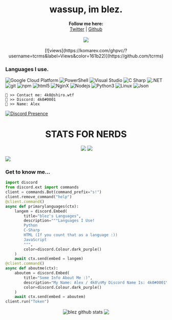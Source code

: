 <h1 align=center>wassup, im blez.</h1>


<p align="center">
  <b>Follow me here:</b><br>
  <a href="https://twitter.com/Blez_its">Twitter</a> |
  <a href="https://github.com/4k0">Github</a>
  <br><br>
  <img src="https://64.media.tumblr.com/94405cfd431c45b52a4dc0f228276687/tumblr_obhulhi6621uc9x1zo1_500.gifv">
  <br><br>
  [![views](https://komarev.com/ghpvc/?username=tcrms&label=Views&color=161b22)](https://github.com/tcrms)
</p>



### Languages I use.
<p>
  <img alt="Google Cloud Platform" src="https://img.shields.io/badge/-Google_Cloud_Platform-1a73e8?style=flat-square&logo=google-cloud&logoColor=white" />
  <img alt="PowerShell" src="https://img.shields.io/badge/-PowerShell-5391FE?style=flat-square&logo=PowerShell&logoColor=white" />
  <img alt="Visual Studio" src="https://img.shields.io/badge/-Visual_Studio-750098?style=flat-square&logo=visual-studio&logoColor=white" />
  <img alt="C Sharp" src="https://img.shields.io/badge/-C_Sharp-8006c7?style=flat-square&logo=c-sharp&logoColor=white" />
  <img alt=".NET" src="https://img.shields.io/badge/-.NET-5C2D91?style=flat-square&logo=.net&logoColor=white" />
  <img alt="git" src="https://img.shields.io/badge/-Git-F05032?style=flat-square&logo=git&logoColor=white" />
  <img alt="npm" src="https://img.shields.io/badge/-NPM-CB3837?style=flat-square&logo=npm&logoColor=white" />
  <img alt="html5" src="https://img.shields.io/badge/-HTML5-E34F26?style=flat-square&logo=html5&logoColor=white" />
  <img alt="NginX" src="https://img.shields.io/badge/-NginX-269539?style=flat-square&logo=NginX&logoColor=white" />
  <img alt="Nodejs" src="https://img.shields.io/badge/-Nodejs-43853d?style=flat-square&logo=Node.js&logoColor=white" />
  <img alt="Python3" src="https://img.shields.io/badge/-Python3-cf9006?style=flat-square&logo=Python&logoColor=white" />
  <img alt="Linux" src="https://img.shields.io/badge/-Linux-CD9834?style=flat-square&logo=Linux&logoColor=white" />
  <img alt="Json" src="https://img.shields.io/badge/-Json-c2a721?style=flat-square&logo=json&logoColor=white" />
</p>

```
📧 >> Contact me: 4k0@shiro.wtf
📧 >> Discord: 4k0#0001
👨 >> Name: Alex
```

[![Discord Presence](https://lanyard.cnrad.dev/api/933609680427708476)](https://discord.com/users/933609680427708476)


<h1 align="center">STATS FOR NERDS</h1>
<p align="center">
  <img src="">
  <img src="https://img.shields.io/github/stars/4k0?style=social">
  <img src="https://visitor-badge.laobi.icu/badge?page_id=4k0.4k0">
</p>

<img src="https://activity-graph.herokuapp.com/graph?username=4k0">



### Get to know me...
```py
import discord
from discord.ext import commands
client = commands.Bot(command_prefix="s!")
client.remove_command("help")
@client.command()
async def primarylanguages(ctx):
    langem = discord.Embed(
        title="blez's Languages",
        description="""Languages I Use!
        Python
        C-Sharp
        HTML (If you count that as a language :))
        JavaScript
        """,
        color=discord.Colour.dark_purple()
    )
    await ctx.send(embed = langem)
@client.command()
async def aboutme(ctx):
    aboutem = discord.Embed(
        title="Some Info About Me :)",
        description="My Name: Alex / 4k0\nMy Discord Name Is: 4k0#0001\nTwitter Name: @Blez_its\nMy Location: Mexico\nMy Hobbies: Coding, Gaming, THUG Pro and idk lol.",
        color=discord.Colour.dark_purple()
    )
    await ctx.send(embed = aboutem)
client.run("Token")
```
<p align='center'>
  <img align="center" src="https://github-readme-stats.vercel.app/api?username=4k0&show_icons=true&include_all_commits=true&theme=radical" alt="blez github stats" />
  <img align="center" src="https://github-readme-stats.vercel.app/api/top-langs/?username=4k0&layout=compact&theme=radical" />
</p>
